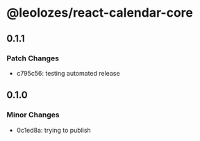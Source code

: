 # @leolozes/react-calendar-core

## 0.1.1

### Patch Changes

- c795c56: testing automated release

## 0.1.0

### Minor Changes

- 0c1ed8a: trying to publish
